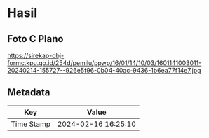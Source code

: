 # Hasil

## Foto C Plano

https://sirekap-obj-formc.kpu.go.id/254d/pemilu/ppwp/16/01/14/10/03/1601141003011-20240214-155727--926e5f96-0b04-40ac-9436-1b6ea77f14e7.jpg


## Metadata

| Key        | Value               |
| ---------- | ------------------- |
| Time Stamp | 2024-02-16 16:25:10 |



